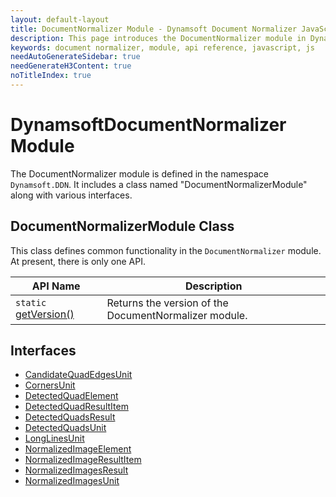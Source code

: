 ```yaml
---
layout: default-layout
title: DocumentNormalizer Module - Dynamsoft Document Normalizer JavaScript Edition API
description: This page introduces the DocumentNormalizer module in Dynamsoft Document Normalizer JavaScript Edition.
keywords: document normalizer, module, api reference, javascript, js
needAutoGenerateSidebar: true
needGenerateH3Content: true
noTitleIndex: true
---
```

<!-- 2.0.20 -- Updated on 12/07/2023-->

# DynamsoftDocumentNormalizer Module

The DocumentNormalizer module is defined in the namespace `Dynamsoft.DDN`. It includes a class named "DocumentNormalizerModule" along with various interfaces.

## DocumentNormalizerModule Class

This class defines common functionality in the `DocumentNormalizer` module. At present, there is only one API.

| API Name                                                                  | Description                                           |
| ------------------------------------------------------------------------- | ----------------------------------------------------- |
| `static` [getVersion()](./document-normalizer-module-class.md#getversion) | Returns the version of the DocumentNormalizer module. |

## Interfaces

* [CandidateQuadEdgesUnit](./interfaces/candidate-quad-edges-unit.md)
* [CornersUnit](./interfaces/corners-unit.md)
* [DetectedQuadElement](./interfaces/detected-quad-element.md)
* [DetectedQuadResultItem](./interfaces/detected-quad-result-item.md)
* [DetectedQuadsResult](./interfaces/detected-quads-result.md)
* [DetectedQuadsUnit](./interfaces/detected-quads-unit.md)
* [LongLinesUnit](./interfaces/long-lines-unit.md)
* [NormalizedImageElement](./interfaces/normalized-image-element.md)
* [NormalizedImageResultItem](./interfaces/normalized-image-result-item.md)
* [NormalizedImagesResult](./interfaces/normalized-images-result.md)
* [NormalizedImagesUnit](./interfaces/normalized-images-unit.md)
  
<!--* [SimplifiedDocumentNormalizerSettings](./interfaces/simplified-document-normalizer-settings.md)-->

<!-- ## Enums

* [EnumImageColourMode]({{ site.dcv_enumerations }}document-normalizer/extended-barcode-result-type.html?lang=js) -->
